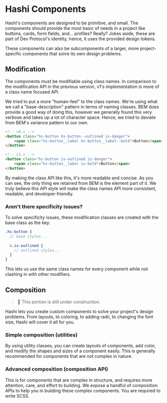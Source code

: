 # Hashi Components
Hashi's components are designed to be primitive, and small. The components should provide the most basic of needs in a project like buttons, cards, form fields, and... profiles? Really? Jokes aside, these are part of Dev Protocol's identity, hence, it uses the provided design tokens.

These components can also be subcomponents of a larger, more project-specific components that solve its own design problems.

## Modification
The components must be modifiable using class names. In comparison to the modification API in the previous version, v1's implementation is more of a class name focused API.

We tried to put a more "human-feel" to the class names. We're using what we call a "base-description" pattern in terms of naming classes. BEM does provide a good way of doing this, however we generally found this very verbose and takes up a lot of character space. Hence, we tried to deviate from BEM's variance pattern to our own.

```html
<!-- v0.x -->
<button class="hs-button hs-button--outlined is-danger">
    <span class="hs-button__label hs-button__label--bold">Button</span>
</button>

<!-- v1.x -->
<button class="hs-button is-outlined is-danger">
    <span class="hs-button__label is-bold">Button</span>
</button>
```

By making the class API like this, it's more readable and concise. As you can see, the only thing we retained from BEM is the element part of it. We truly believe this API style will make the class names API more consistent, readable, and developer-friendly.

### Aren't there specificity issues?
To solve specificity issues, these modification classes are created with the base class as the key.

```scss
.hs-button {
  // base styles...
  
  &.is-outlined {
    // outlined styles...
  }
}
```

This lets us use the same class names for every component while not clashing in with other modifiers.

## Composition
> 🚧 This portion is still under construction.

Hashi lets you create custom components to solve your project's design problems. From layouts, to coloring, to adding radii, to changing the font size, Hashi will cover it all for you.

### Simple composition (utilities)
By using utility classes, you can create layouts of components, add color, and modify the shapes and sizes of a component easily. This is generally recommended for components that are not complex in nature.

### Advanced composition (composition API)
This is for components that are complex in structure, and requires more attention, care, and effort to building. We expose a handful of composition APIs to help you in building these complex components. You are required to write SCSS. 